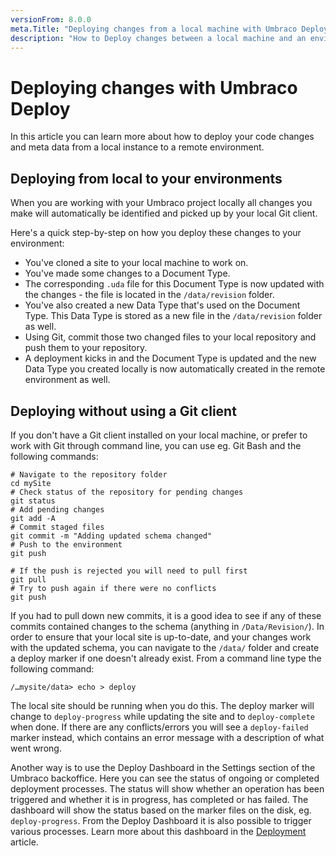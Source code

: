 ```yaml
---
versionFrom: 8.0.0
meta.Title: "Deploying changes from a local machine with Umbraco Deploy"
description: "How to Deploy changes between a local machine and an environment in Umbraco Deploy using either a Git Gui or without"
---
```


# Deploying changes with Umbraco Deploy

In this article you can learn more about how to deploy your code changes and meta data from a local instance to a remote environment.

## Deploying from local to your environments

When you are working with your Umbraco project locally all changes you make will automatically be identified and picked up by your local Git client.

Here's a quick step-by-step on how you deploy these changes to your environment:

- You've cloned a site to your local machine to work on.
- You've made some changes to a Document Type.
- The corresponding `.uda` file for this Document Type is now updated with the changes - the file is located in the `/data/revision` folder.
- You've also created a new Data Type that's used on the Document Type. This Data Type is stored as a new file in the `/data/revision` folder as well.
- Using Git, commit those two changed files to your local repository and push them to your repository.
- A deployment kicks in and the Document Type is updated and the new Data Type you created locally is now automatically created in the remote environment as well.

## Deploying without using a Git client

If you don't have a Git client installed on your local machine, or prefer to work with Git through command line, you can use eg. Git Bash and the following commands:

```none
# Navigate to the repository folder
cd mySite
# Check status of the repository for pending changes
git status
# Add pending changes
git add -A
# Commit staged files
git commit -m "Adding updated schema changed"
# Push to the environment
git push

# If the push is rejected you will need to pull first
git pull
# Try to push again if there were no conflicts
git push
```

If you had to pull down new commits, it is a good idea to see if any of these commits contained changes to the schema (anything in `/Data/Revision/`). In order to ensure that your local site is up-to-date, and your changes work with the updated schema, you can navigate to the `/data/` folder and create a deploy marker if one doesn't already exist. From a command line type the following command:

`/…mysite/data> echo > deploy`

The local site should be running when you do this. The deploy marker will change to `deploy-progress` while updating the site and to `deploy-complete` when done. If there are any conflicts/errors you will see a `deploy-failed` marker instead, which contains an error message with a description of what went wrong.

Another way is to use the Deploy Dashboard in the Settings section of the Umbraco backoffice. Here you can see the status of ongoing or completed deployment processes. The status will show whether an operation has been triggered and whether it is in progress, has completed or has failed. The dashboard will show the status based on the marker files on the disk, eg. `deploy-progress`. From the Deploy Dashboard it is also possible to trigger various processes. Learn more about this dashboard in the [Deployment](../)
 article.
